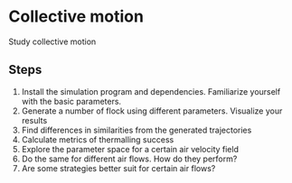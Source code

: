 # Collective motion

Study collective motion

## Steps
1. Install the simulation program and dependencies. Familiarize yourself with the basic parameters.
2. Generate a number of flock using different parameters. Visualize your results
3. Find differences in similarities from the generated trajectories
4. Calculate metrics of thermalling success
5. Explore the parameter space for a certain air velocity field
6. Do the same for different air flows. How do they perform?
7. Are some strategies better suit for certain air flows?
 






